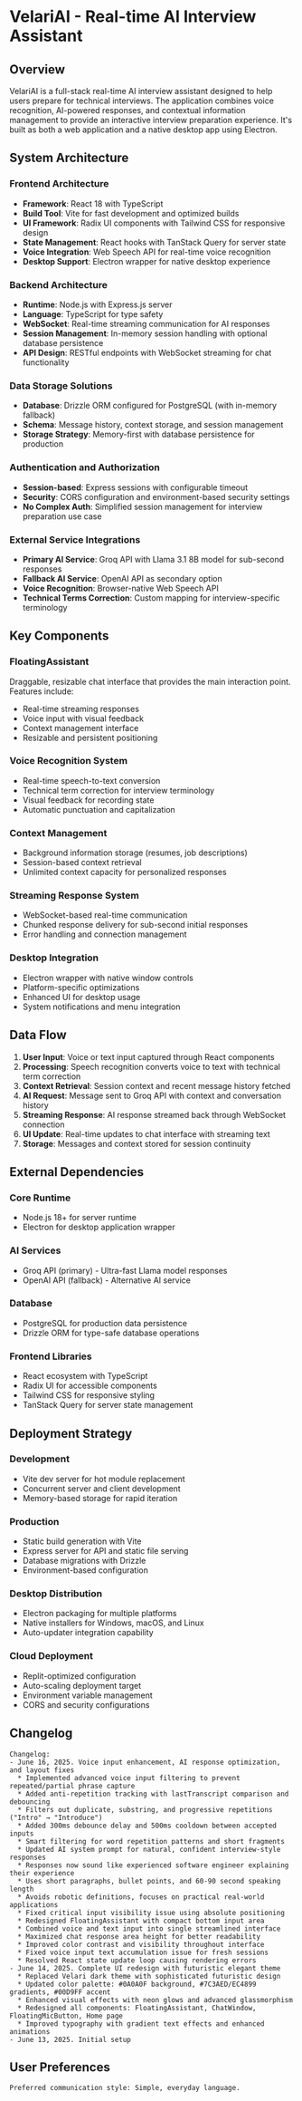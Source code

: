 # VelariAI - Real-time AI Interview Assistant

## Overview

VelariAI is a full-stack real-time AI interview assistant designed to help users prepare for technical interviews. The application combines voice recognition, AI-powered responses, and contextual information management to provide an interactive interview preparation experience. It's built as both a web application and a native desktop app using Electron.

## System Architecture

### Frontend Architecture
- **Framework**: React 18 with TypeScript
- **Build Tool**: Vite for fast development and optimized builds
- **UI Framework**: Radix UI components with Tailwind CSS for responsive design
- **State Management**: React hooks with TanStack Query for server state
- **Voice Integration**: Web Speech API for real-time voice recognition
- **Desktop Support**: Electron wrapper for native desktop experience

### Backend Architecture
- **Runtime**: Node.js with Express.js server
- **Language**: TypeScript for type safety
- **WebSocket**: Real-time streaming communication for AI responses
- **Session Management**: In-memory session handling with optional database persistence
- **API Design**: RESTful endpoints with WebSocket streaming for chat functionality

### Data Storage Solutions
- **Database**: Drizzle ORM configured for PostgreSQL (with in-memory fallback)
- **Schema**: Message history, context storage, and session management
- **Storage Strategy**: Memory-first with database persistence for production

### Authentication and Authorization
- **Session-based**: Express sessions with configurable timeout
- **Security**: CORS configuration and environment-based security settings
- **No Complex Auth**: Simplified session management for interview preparation use case

### External Service Integrations
- **Primary AI Service**: Groq API with Llama 3.1 8B model for sub-second responses
- **Fallback AI Service**: OpenAI API as secondary option
- **Voice Recognition**: Browser-native Web Speech API
- **Technical Terms Correction**: Custom mapping for interview-specific terminology

## Key Components

### FloatingAssistant
Draggable, resizable chat interface that provides the main interaction point. Features include:
- Real-time streaming responses
- Voice input with visual feedback
- Context management interface
- Resizable and persistent positioning

### Voice Recognition System
- Real-time speech-to-text conversion
- Technical term correction for interview terminology
- Visual feedback for recording state
- Automatic punctuation and capitalization

### Context Management
- Background information storage (resumes, job descriptions)
- Session-based context retrieval
- Unlimited context capacity for personalized responses

### Streaming Response System
- WebSocket-based real-time communication
- Chunked response delivery for sub-second initial responses
- Error handling and connection management

### Desktop Integration
- Electron wrapper with native window controls
- Platform-specific optimizations
- Enhanced UI for desktop usage
- System notifications and menu integration

## Data Flow

1. **User Input**: Voice or text input captured through React components
2. **Processing**: Speech recognition converts voice to text with technical term correction
3. **Context Retrieval**: Session context and recent message history fetched
4. **AI Request**: Message sent to Groq API with context and conversation history
5. **Streaming Response**: AI response streamed back through WebSocket connection
6. **UI Update**: Real-time updates to chat interface with streaming text
7. **Storage**: Messages and context stored for session continuity

## External Dependencies

### Core Runtime
- Node.js 18+ for server runtime
- Electron for desktop application wrapper

### AI Services
- Groq API (primary) - Ultra-fast Llama model responses
- OpenAI API (fallback) - Alternative AI service

### Database
- PostgreSQL for production data persistence
- Drizzle ORM for type-safe database operations

### Frontend Libraries
- React ecosystem with TypeScript
- Radix UI for accessible components
- Tailwind CSS for responsive styling
- TanStack Query for server state management

## Deployment Strategy

### Development
- Vite dev server for hot module replacement
- Concurrent server and client development
- Memory-based storage for rapid iteration

### Production
- Static build generation with Vite
- Express server for API and static file serving
- Database migrations with Drizzle
- Environment-based configuration

### Desktop Distribution
- Electron packaging for multiple platforms
- Native installers for Windows, macOS, and Linux
- Auto-updater integration capability

### Cloud Deployment
- Replit-optimized configuration
- Auto-scaling deployment target
- Environment variable management
- CORS and security configurations

## Changelog

```
Changelog:
- June 16, 2025. Voice input enhancement, AI response optimization, and layout fixes
  * Implemented advanced voice input filtering to prevent repeated/partial phrase capture
  * Added anti-repetition tracking with lastTranscript comparison and debouncing
  * Filters out duplicate, substring, and progressive repetitions ("Intro" → "Introduce")
  * Added 300ms debounce delay and 500ms cooldown between accepted inputs
  * Smart filtering for word repetition patterns and short fragments
  * Updated AI system prompt for natural, confident interview-style responses
  * Responses now sound like experienced software engineer explaining their experience
  * Uses short paragraphs, bullet points, and 60-90 second speaking length
  * Avoids robotic definitions, focuses on practical real-world applications
  * Fixed critical input visibility issue using absolute positioning
  * Redesigned FloatingAssistant with compact bottom input area
  * Combined voice and text input into single streamlined interface
  * Maximized chat response area height for better readability
  * Improved color contrast and visibility throughout interface
  * Fixed voice input text accumulation issue for fresh sessions
  * Resolved React state update loop causing rendering errors
- June 14, 2025. Complete UI redesign with futuristic elegant theme
  * Replaced Velari dark theme with sophisticated futuristic design
  * Updated color palette: #0A0A0F background, #7C3AED/EC4899 gradients, #00D9FF accent
  * Enhanced visual effects with neon glows and advanced glassmorphism
  * Redesigned all components: FloatingAssistant, ChatWindow, FloatingMicButton, Home page
  * Improved typography with gradient text effects and enhanced animations
- June 13, 2025. Initial setup
```

## User Preferences

```
Preferred communication style: Simple, everyday language.
```